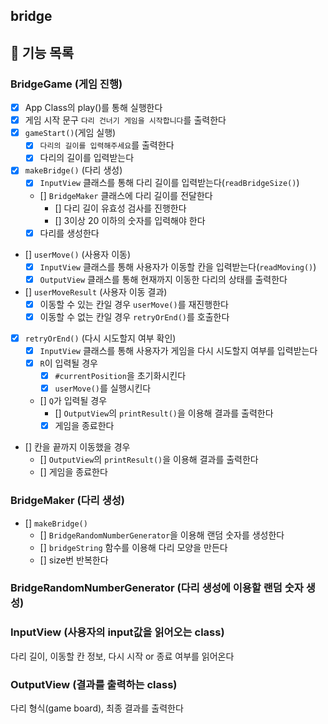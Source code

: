 ## bridge

## 🌟 기능 목록

### BridgeGame (게임 진행)

- [x] App Class의 play()를 통해 실행한다
- [x] 게임 시작 문구 `다리 건너기 게임을 시작합니다`를 출력한다
- [x] `gameStart()`(게임 실행)
  - [x] `다리의 길이를 입력해주세요`를 출력한다
  - [x] 다리의 길이를 입력받는다
- [x] `makeBridge()` (다리 생성)
  - [x] `InputView` 클래스를 통해 다리 길이를 입력받는다(`readBridgeSize()`)
  - [] `BridgeMaker` 클래스에 다리 길이를 전달한다
    - [] 다리 길이 유효성 검사를 진행한다
    - [] 3이상 20 이하의 숫자를 입력해야 한다
  - [x] 다리를 생성한다
- [] `userMove()` (사용자 이동)
  - [x] `InputView` 클래스를 통해 사용자가 이동할 칸을 입력받는다(`readMoving()`)
  - [x] `OutputView` 클래스를 통해 현재까지 이동한 다리의 상태를 출력한다
- [] `userMoveResult` (사용자 이동 결과)
  - [x] 이동할 수 있는 칸일 경우 `userMove()`를 재진행한다
  - [x] 이동할 수 없는 칸일 경우 `retryOrEnd()`를 호출한다
- [x] `retryOrEnd()` (다시 시도할지 여부 확인)
  - [x] `InputView` 클래스를 통해 사용자가 게임을 다시 시도할지 여부를 입력받는다
  - [x] `R`이 입력될 경우
    - [x] `#currentPosition`을 초기화시킨다
    - [x] `userMove()`를 실행시킨다
  - [] `Q`가 입력될 경우
    - [] `OutputView`의 `printResult()`을 이용해 결과를 출력한다
    - [x] 게임을 종료한다
- [] 칸을 끝까지 이동했을 경우
  - [] `OutputView`의 `printResult()`을 이용해 결과를 출력한다
  - [] 게임을 종료한다

### BridgeMaker (다리 생성)

- [] `makeBridge()`
  - [] `BridgeRandomNumberGenerator`을 이용해 랜덤 숫자를 생성한다
  - [] `bridgeString` 함수를 이용해 다리 모양을 만든다
  - [] size번 반복한다

### BridgeRandomNumberGenerator (다리 생성에 이용할 랜덤 숫자 생성)

### InputView (사용자의 input값을 읽어오는 class)

다리 길이, 이동할 칸 정보, 다시 시작 or 종료 여부를 읽어온다

### OutputView (결과를 출력하는 class)

다리 형식(game board), 최종 결과를 출력한다
